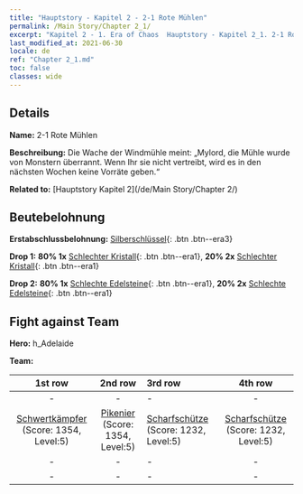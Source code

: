 ```yaml
---
title: "Hauptstory - Kapitel 2 - 2-1 Rote Mühlen"
permalink: /Main Story/Chapter 2_1/
excerpt: "Kapitel 2 - 1. Era of Chaos  Hauptstory - Kapitel 2_1. 2-1 Rote Mühlen"
last_modified_at: 2021-06-30
locale: de
ref: "Chapter 2_1.md"
toc: false
classes: wide
---
```


## Details

 **Name:** 2-1 Rote Mühlen

 **Beschreibung:** Die Wache der Windmühle meint: „Mylord, die Mühle wurde von Monstern überrannt. Wenn Ihr sie nicht vertreibt, wird es in den nächsten Wochen keine Vorräte geben.“

 **Related to:** [Hauptstory Kapitel 2](/de/Main Story/Chapter 2/)

## Beutebelohnung

 **Erstabschlussbelohnung:** [Silberschlüssel](/ItemsDE/con_693/){: .btn .btn--era3}

 **Drop 1:** **80% 1x** [Schlechter Kristall](/ItemsDE/mat_5/){: .btn .btn--era1}, **20% 2x** [Schlechter Kristall](/ItemsDE/mat_5/){: .btn .btn--era1}

 **Drop 2:** **80% 1x** [Schlechte Edelsteine](/ItemsDE/mat_4/){: .btn .btn--era1}, **20% 2x** [Schlechte Edelsteine](/ItemsDE/mat_4/){: .btn .btn--era1}


## Fight against Team
 **Hero:** h_Adelaide

 **Team:**


  | 1st row | 2nd row | 3rd row | 4th row |
  |:----:|:----:|:----|:----:|
  | - | - | - | - |
  | [Schwertkämpfer](/de/units/Swordsman/) (Score: 1354, Level:5)  | [Pikenier](/de/units/Pikeman/) (Score: 1354, Level:5)  | [Scharfschütze](/de/units/Marksman/) (Score: 1232, Level:5)  | [Scharfschütze](/de/units/Marksman/) (Score: 1232, Level:5)  |
  | - | - | - | - |
  | - | - | - | - |


